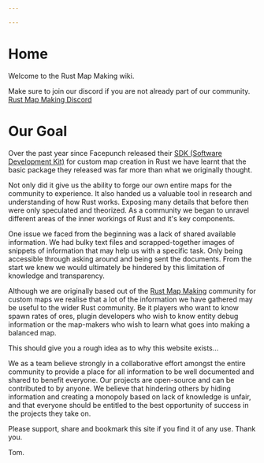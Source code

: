 ```yaml
---

---
```


# Home

Welcome to the Rust Map Making wiki.

Make sure to join our discord if you are not already part of our community. [Rust Map Making Discord](https://discord.gg/CwTrTSC)

# Our Goal


Over the past year since Facepunch released their [SDK (Software Development Kit)](https://github.com/Facepunch/Rust.World) for custom map creation in Rust we have learnt that the basic package they released was far more than what we originally thought.

Not only did it give us the ability to forge our own entire maps for the community to experience. It also handed us a valuable tool in research and understanding of how Rust works. Exposing many details that before then were only speculated and theorized. As a community we began to unravel different areas of the inner workings of Rust and it's key components. 

One issue we faced from the beginning was a lack of shared available information. We had bulky text files and scrapped-together images of snippets of information that may help us with a specific task. Only being accessible through asking around and being sent the documents. From the start we knew we would ultimately be hindered by this limitation of knowledge and transparency.

Although we are originally based out of the [Rust Map Making](https://discord.gg/CwTrTSC) community for custom maps we realise that a lot of the information we have gathered may be useful to the wider Rust community. Be it players who want to know spawn rates of ores, plugin developers who wish to know entity debug information or the map-makers who wish to learn what goes into making a balanced map.

This should give you a rough idea as to why this website exists... 

We as a team believe strongly in a collaborative effort amongst the entire community to provide a place for all information to be well documented and shared to benefit everyone. Our projects are open-source and can be contributed to by anyone. We believe that hindering others by hiding information and creating a monopoly based on lack of knowledge is unfair, and that everyone should be entitled to the best opportunity of success in the projects they take on.

Please support, share and bookmark this site if you find it of any use. Thank you.

Tom.
